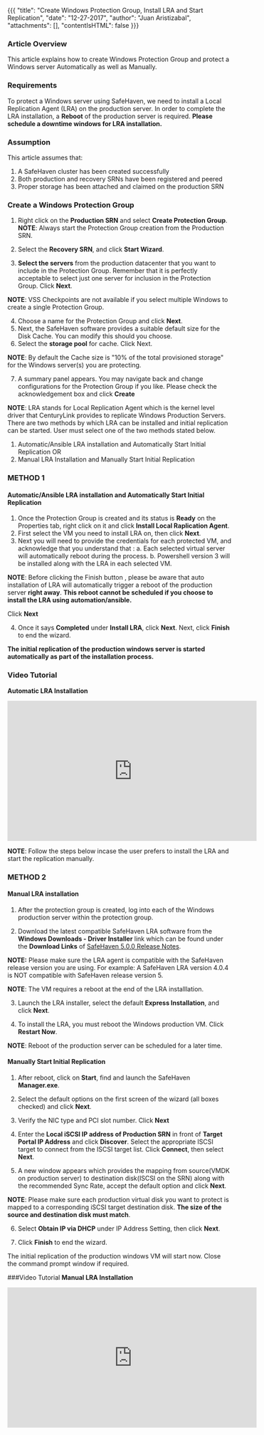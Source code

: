 {{{
  "title": "Create Windows Protection Group, Install LRA and Start Replication",
  "date": "12-27-2017",
  "author": "Juan Aristizabal",
  "attachments": [],
  "contentIsHTML": false
}}}

### Article Overview
This article explains how to create Windows Protection Group and protect a Windows server Automatically as well as Manually.

### Requirements
To protect a Windows server using SafeHaven, we need to install a Local Replication Agent (LRA) on the production server. In order to complete the LRA installation, a **Reboot** of the production server is required. **Please schedule a downtime windows for LRA installation.**

### Assumption
This article assumes that:

1. A SafeHaven cluster has been created successfully
2. Both production and recovery SRNs have been registered and peered
3. Proper storage has been attached and claimed on the production SRN

### Create a Windows Protection Group
1. Right click on the **Production SRN** and select **Create Protection Group**.
**NOTE**: Always start the Protection Group creation from the Production SRN.

2. Select the **Recovery SRN**, and click **Start Wizard**.
3. **Select the servers** from the production datacenter that you want to include in the Protection Group.  Remember that it is perfectly acceptable to select just one server for inclusion in the Protection Group. Click **Next**.

**NOTE**: VSS Checkpoints are not available if you select multiple Windows to create a single Protection Group.

4. Choose a name for the Protection Group and click **Next**.
5. Next, the SafeHaven software provides a suitable default size for the Disk Cache. You can modify this should you choose.
6. Select the **storage pool** for cache. Click Next.

**NOTE**: By default the Cache size is "10% of the total provisioned storage" for the Windows server(s) you are protecting.

7.  A summary panel appears. You may navigate back and change configurations for the Protection Group if you like. Please check the acknowledgement box and click **Create**

**NOTE**: LRA stands for Local Replication Agent which is the kernel level driver that CenturyLink provides to replicate Windows Production Servers. There are two methods by which LRA can be installed and initial replication can be started. User must select one of the two methods stated below.

1. Automatic/Ansible LRA installation and Automatically Start Initial Replication
	OR
2. Manual LRA Installation and Manually Start Initial Replication

### METHOD 1
#### Automatic/Ansible LRA installation and Automatically Start Initial Replication
1. Once the Protection Group is created and its status is **Ready** on the Properties tab, right click on it and click **Install Local Raplication Agent**.
2. First select the VM you need to install LRA on, then click **Next**.
3. Next you will need to provide the credentials for each protected VM, and acknowledge that you understand that :
	a. Each selected virtual server will automatically reboot during the process.
    b. Powershell version 3 will be installed along with the LRA in each selected VM.

**NOTE**: Before clicking the Finish button , please be aware that auto installation of LRA will automatically trigger a reboot of the production server **right away**. **This reboot cannot be scheduled if you choose to install the LRA using automation/ansible.**

Click **Next**

4. Once it says **Completed** under **Install LRA**, click **Next**. Next, click **Finish** to end the wizard.

**The initial replication of the production windows server is started automatically as part of the installation process.**

### Video Tutorial
**Automatic LRA Installation**
<iframe width="560" height="315" src="https://www.youtube.com/embed/Bqcwy0OvjGI" frameborder="0" gesture="media" allow="encrypted-media" allowfullscreen></iframe>

**NOTE**: Follow the steps below incase the user prefers to install the LRA and start the replication manually.

### METHOD 2
#### Manual LRA installation
1. After the protection group is created, log into each of the Windows production server within the protection group.

2. Download the latest compatible SafeHaven LRA software from the **Windows Downloads - Driver Installer** link which can be found under the **Download Links** of [SafeHaven 5.0.0 Release Notes](safehaven-5.0.0-release.md).

**NOTE:** Please make sure the LRA agent is compatible with the SafeHaven release version you are using. For example: A SafeHaven LRA version 4.0.4 is NOT compatible with SafeHaven release version 5.

**NOTE**: The VM requires a reboot at the end of the LRA installlation.

3. Launch the LRA installer, select the default **Express Installation**, and click **Next**.

4. To install the LRA, you must reboot the Windows production VM. Click **Restart Now**.

**NOTE**: Reboot of the production server can be scheduled for a later time.

#### Manually Start Initial Replication
1. After reboot, click on **Start**, find and launch the SafeHaven **Manager.exe**.

2. Select the default options on the first screen of the wizard (all boxes checked) and click **Next**.

3. Verify the NIC type and PCI slot number. Click **Next**

4. Enter the **Local iSCSI IP address of Production SRN** in front of **Target Portal IP Address** and click **Discover**. Select the appropriate ISCSI target to connect from the ISCSI target list.
Click **Connect**, then select **Next**.

5. A new window appears which provides the mapping from source(VMDK on production server) to destination disk(ISCSI on the SRN) along with the recommended Sync Rate, accept the default option and click **Next**.

**NOTE**: Please make sure each production virtual disk you want to protect is mapped to a corresponding iSCSI target destination disk. **The size of the source and destination disk must match**.

6. Select **Obtain IP via DHCP** under IP Address Setting, then click **Next**.

7. Click **Finish** to end the wizard.

The initial replication of the production windows VM will start now. Close the command prompt window if required.

###Video Tutorial
**Manual LRA Installation**
<iframe width="560" height="315" src="https://www.youtube.com/embed/Si5ATSx0fiI" frameborder="0" gesture="media" allow="encrypted-media" allowfullscreen></iframe>
